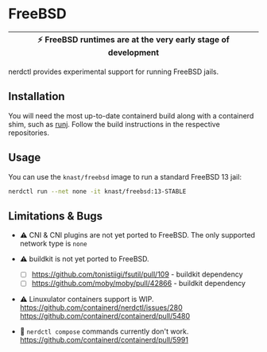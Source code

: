 # FreeBSD


| :zap:        FreeBSD runtimes are at the very early stage of development |
|--------------------------------------------------------------------------|

nerdctl provides experimental support for running FreeBSD jails.

## Installation

You will need the most up-to-date containerd build along with a containerd shim,
such as [runj](https://github.com/samuelkarp/runj). Follow the build
instructions in the respective repositories.

## Usage

You can use the `knast/freebsd` image to run a standard FreeBSD 13 jail:

```sh
nerdctl run --net none -it knast/freebsd:13-STABLE
```

## Limitations & Bugs

- :warning: CNI & CNI plugins are not yet ported to FreeBSD. The only supported
  network type is `none`
- :warning: buildkit is not yet ported to FreeBSD.
  - [ ] https://github.com/tonistiigi/fsutil/pull/109 - buildkit dependency
  - [ ] https://github.com/moby/moby/pull/42866 - buildkit dependency
- :warning: Linuxulator containers support is
  WIP. https://github.com/containerd/nerdctl/issues/280 https://github.com/containerd/containerd/pull/5480

- :bug: `nerdctl compose` commands currently don't work. https://github.com/containerd/containerd/pull/5991

